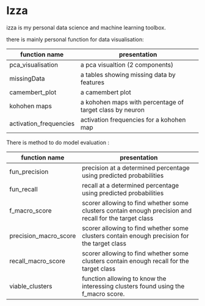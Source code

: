 # Izza 

izza is my personal data science and machine learning toolbox.

there is mainly personal function for data visualisation: 

| function name | presentation |
|--|--|
| pca_visualisation| a pca visualtion (2 components) |
| missingData| a tables showing missing data by features |
| camembert_plot| a camembert plot |
| kohohen maps|a kohohen maps with percentage of target class by neuron|
| activation_frequencies| activation frequencies for a kohohen map |

There is method to do model evaluation : 


| function name | presentation |
|--|--|
| fun_precision | precision at a determined percentage using predicted probabilities |
| fun_recall| recall at a determined percentage using predicted probabilities |
| f_macro_score | scorer allowing to find whether some clusters contain enough precision and recall for the target class|
| precision_macro_score| scorer allowing to find whether some clusters contain enough precision for the target class |
| recall_macro_score | scorer allowing to find whether some clusters contain enough recall for the target class|
| viable_clusters| function allowing to know the interessing clusters found using the f_macro score.|



